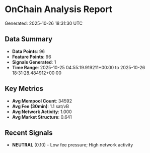 # OnChain Analysis Report
Generated: 2025-10-26 18:31:30 UTC

## Data Summary
- **Data Points**: 96
- **Feature Points**: 96
- **Signals Generated**: 1
- **Time Range**: 2025-10-25 04:55:19.919211+00:00 to 2025-10-26 18:31:28.484912+00:00

## Key Metrics
- **Avg Mempool Count**: 34592
- **Avg Fee (30min)**: 1.1 sat/vB
- **Avg Network Activity**: 1.000
- **Avg Market Structure**: 0.641

## Recent Signals
- **NEUTRAL** (0.10) - Low fee pressure; High network activity
